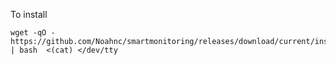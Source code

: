 To install 
````
wget -qO - https://github.com/Noahnc/smartmonitoring/releases/download/current/install.sh | bash  <(cat) </dev/tty
````